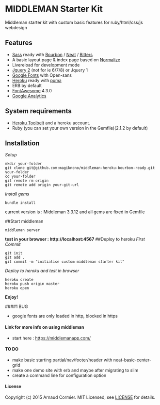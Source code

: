 # MIDDLEMAN Starter Kit 
Middleman starter kit with custom basic features for ruby/html/css/js webdesign

## Features

 - [Sass](http://sass-lang.com) ready with [Bourbon](http://github.com/thoughtbot/bourbon/) / [Neat](http://github.com/thoughtbot/neat) / [Bitters](http://github.com/thoughtbot/bitters)
 - A basic layout page & index page based on [Normalize](http://github.com/necolas/normalize.css/)
 - Livereload for development mode
 - [Jquery 2](https://jquery.com/)   (not for ie 6/7/8) or Jquery 1
 - [Google Fonts](https://www.google.com/fonts) with Open-sans
 - [Heroku](http://www.heroku.com) ready with [puma](http://github.com/puma/puma/)
 - ERB by default 
 - [FontAwesome](http://fontawesome.io/) 4.3.0
 - [Google Analytics](http://github.com/danielbayerlein/middleman-google-analytics/)

## System requirements
 - [Heroku Toolbelt](https://toolbelt.heroku.com/) and a heroku account.
 - Ruby (you can set your own version in the Gemfile)(2.1.2 by default)

## Installation
*Setup*
```
mkdir your-folder
git clone git@github.com:magiknono/middleman-heroku-bourbon-ready.git your-folder
cd your-folder
git remote rm origin
git remote add origin your-git-url
```
*Install gems*
```
bundle install
```
current version is : Middleman 3.3.12 and all gems are fixed in Gemfile

##Start middleman
```
middleman server
```
**test in your browser : http://localhost:4567**
##Deploy to heroku
*First Commit*
```
git init
git add .
git commit -m "initialise custom middleman starter kit"
```
*Deploy to heroku and test in browser*
```
heroku create
heroku push origin master
heroku open
```

**Enjoy!**

####1 BUG
 - google fonts are only loaded in http, blocked in https 

#### Link for more info on using middleman

 - start here : https://middlemanapp.com/

#### TO DO

 - make basic starting partial/nav/footer/header with neat-basic-center-grid
 - make one demo site with erb and maybe after migrating to slim
 - create a command line for configuration option 

#### License

Copyright (c) 2015 Arnaud Cormier. MIT Licensed, see [LICENSE](http://github.com/magiknono/middleman-heroku-bourbon-ready/blob/master/LICENSE.md) for details.
